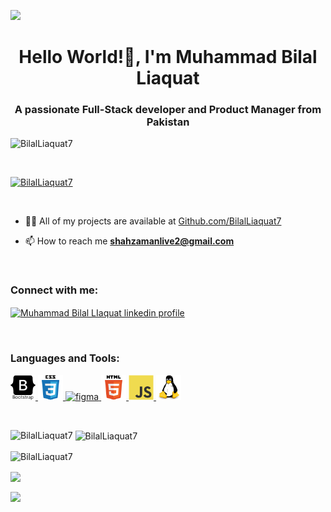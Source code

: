 ![](https://capsule-render.vercel.app/api?type=waving&color=gradient&height=100&section=header)

<h1 align="center">Hello World!👋, I'm Muhammad Bilal Liaquat</h1>
<h3 align="center">A passionate Full-Stack developer and Product Manager from Pakistan </h3>

<p align="left"> <img src="https://komarev.com/ghpvc/?username=BilalLiaquat7&label=Profile%20views&color=0e75b6&style=flat" alt="BilalLiaquat7" /> </p> <br>

<p align="left"> <a href="https://github.com/ryo-ma/github-profile-trophy"><img src="https://github-profile-trophy.vercel.app/?username=BilalLiaquat7" alt="BilalLiaquat7" /></a> </p> <br>

- 👨‍💻 All of my projects are available at [Github.com/BilalLiaquat7](https://github.com/BilalLiaquat7)

- 📫 How to reach me **shahzamanlive2@gmail.com**

<br>
<h3 align="left">Connect with me:</h3>
<p align="left">
<!-- <a href="https://twitter.com/pupienytea" target="blank"><img align="center" src="https://raw.githubusercontent.com/rahuldkjain/github-profile-readme-generator/master/src/images/icons/Social/twitter.svg" alt="pupienytea" height="30" width="40" /></a> -->
<a href="https://www.linkedin.com/in/muhammad-bilal-liaquat-87863390/" target="blank"><img align="center" src="https://raw.githubusercontent.com/rahuldkjain/github-profile-readme-generator/master/src/images/icons/Social/linked-in-alt.svg" alt="Muhammad Bilal LIaquat linkedin profile" height="30" width="40" /></a>
</p> <br>

<h3 align="left">Languages and Tools:</h3>
<p align="left"> <a href="https://getbootstrap.com" target="_blank" rel="noreferrer"> <img src="https://raw.githubusercontent.com/devicons/devicon/master/icons/bootstrap/bootstrap-plain-wordmark.svg" alt="bootstrap" width="40" height="40"/> </a> <a href="https://www.w3schools.com/css/" target="_blank" rel="noreferrer"> <img src="https://raw.githubusercontent.com/devicons/devicon/master/icons/css3/css3-original-wordmark.svg" alt="css3" width="40" height="40"/> </a> <a href="https://www.figma.com/" target="_blank" rel="noreferrer"> <img src="https://www.vectorlogo.zone/logos/figma/figma-icon.svg" alt="figma" width="40" height="40"/> </a> <a href="https://www.w3.org/html/" target="_blank" rel="noreferrer"> <img src="https://raw.githubusercontent.com/devicons/devicon/master/icons/html5/html5-original-wordmark.svg" alt="html5" width="40" height="40"/> </a> <a href="https://developer.mozilla.org/en-US/docs/Web/JavaScript" target="_blank" rel="noreferrer"> <img src="https://raw.githubusercontent.com/devicons/devicon/master/icons/javascript/javascript-original.svg" alt="javascript" width="40" height="40"/> </a> <a href="https://www.linux.org/" target="_blank" rel="noreferrer"> <img src="https://raw.githubusercontent.com/devicons/devicon/master/icons/linux/linux-original.svg" alt="linux" width="40" height="40"/> </a> </p> <br>

<p><img align="left" src="https://github-readme-stats.vercel.app/api/top-langs?username=BilalLiaquat7&show_icons=true&locale=en&layout=compact" alt="BilalLiaquat7" /></p>

<p>&nbsp;<img align="center" src="https://github-readme-stats.vercel.app/api?username=BilalLiaquat7&show_icons=true&locale=en" alt="BilalLiaquat7" /></p>

<p><img align="center" src="https://github-readme-streak-stats.herokuapp.com/?user=BilalLiaquat7&show_icons=true&theme=transparent" alt="BilalLiaquat7" /></p>

<p><img align="center" src="https://github-readme-stats.vercel.app/api?username=BilalLiaquat7&show_icons=true&theme=transparent"/></p>

<p><img align="center" src="https://github-readme-stats.vercel.app/api/top-langs/?username=BilalLiaquat7&size_weight=0.5&count_weight=0.5&show_icons=true&theme=transparent"/></p>

